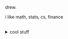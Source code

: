 drew.

i like math, stats, cs, finance

<br/>

<details>
<summary>cool stuff</summary>
<br/>

$\displaystyle \Gamma (z) = \int_0^\infty t^{z-1} e^{-t} d$

\- gamma function, $\displaystyle \Gamma(n) = (n-1)!$
  
$\displaystyle \frac{\partial V}{\partial t} + \frac{1}{2} \sigma^2 S^2 \frac{\partial^2 V}{\partial S^2} + rS \frac{\partial V}{\partial S} - rV = 0$
  
\- black scholes equation, european option pricer

</details>
